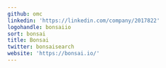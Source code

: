 ```yaml
---
github: omc
linkedin: 'https://linkedin.com/company/2017822'
logohandle: bonsaiio
sort: bonsai
title: Bonsai
twitter: bonsaisearch
website: 'https://bonsai.io/'
---
```

